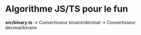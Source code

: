 # Algorithme JS/TS pour le fun
**src/binary.ts**
-> Convertisseur binaire/décimal
-> Convertisseur décimal/binaire